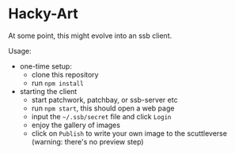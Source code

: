 # Hacky-Art

At some point, this might evolve into an ssb client.

Usage:

- one-time setup:
  - clone this repository
  - run `npm install`
- starting the client
  - start patchwork, patchbay, or ssb-server etc
  - run `npm start`, this should open a web page
  - input the `~/.ssb/secret` file and click `Login`
  - enjoy the gallery of images
  - click on `Publish` to write your own image to the scuttleverse (warning: there's no preview step)

